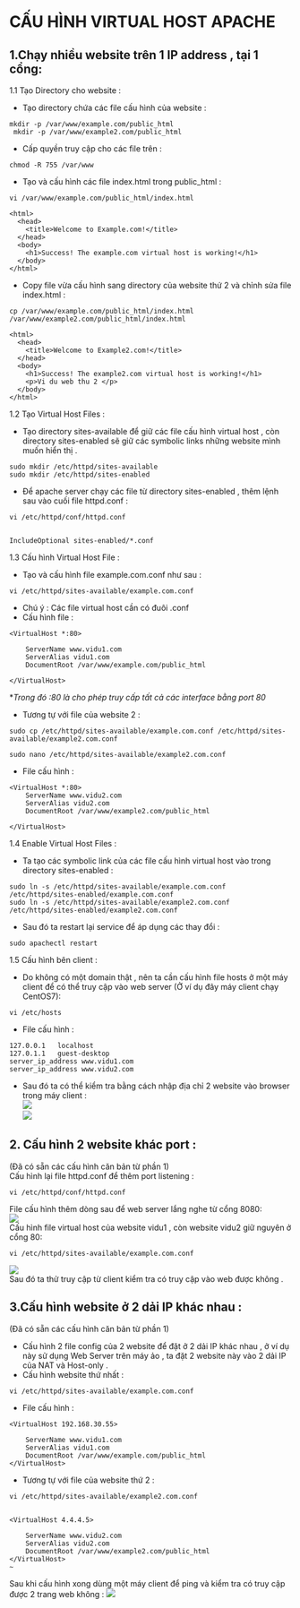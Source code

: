 # CẤU HÌNH VIRTUAL HOST APACHE  

## 1.Chạy nhiều website trên 1  IP address , tại 1 cổng:  
1.1 Tạo Directory cho website :  
 - Tạo directory chứa các file cấu hình của website :  
 ```
 mkdir -p /var/www/example.com/public_html
  mkdir -p /var/www/example2.com/public_html
 ```  
 - Cấp quyền truy cập cho các file trên :  
 ```
 chmod -R 755 /var/www  
 ```  
- Tạo và cấu hình các file index.html trong public_html :  
```
vi /var/www/example.com/public_html/index.html  
```  

```
<html>
  <head>
    <title>Welcome to Example.com!</title>
  </head>
  <body>
    <h1>Success! The example.com virtual host is working!</h1>
  </body>
</html>
```  
- Copy file vừa cấu hình sang directory của website thứ 2 và chỉnh sửa file index.html :  
```
cp /var/www/example.com/public_html/index.html /var/www/example2.com/public_html/index.html
```  
```
<html>
  <head>
    <title>Welcome to Example2.com!</title>
  </head>
  <body>
    <h1>Success! The example2.com virtual host is working!</h1>
    <p>Vi du web thu 2 </p>  
  </body>
</html>

```  
1.2 Tạo Virtual Host Files :  
- Tạo directory sites-available để giữ các file cấu hình virtual host , còn directory sites-enabled sẽ giữ các symbolic links những website mình muốn hiển thị .  
```
sudo mkdir /etc/httpd/sites-available
sudo mkdir /etc/httpd/sites-enabled
```  
- Để apache server chạy các file từ directory sites-enabled , thêm lệnh sau vào cuối file httpd.conf :  
```
vi /etc/httpd/conf/httpd.conf


IncludeOptional sites-enabled/*.conf

```

1.3 Cấu hình Virtual Host File  :  
- Tạo và cấu hình file example.com.conf như sau :  
```
vi /etc/httpd/sites-available/example.com.conf
```  
- Chú ý : Các file virtual host cần có đuôi .conf    
- Cấu hình file :  
```
<VirtualHost *:80>

    ServerName www.vidu1.com  
    ServerAlias vidu1.com
    DocumentRoot /var/www/example.com/public_html
   
</VirtualHost>
```  
 **Trong đó *:80 là cho phép truy cấp tất cả các interface bằng port 80**

- Tương tự với file của website 2 :  
```
sudo cp /etc/httpd/sites-available/example.com.conf /etc/httpd/sites-available/example2.com.conf
```  
```
sudo nano /etc/httpd/sites-available/example2.com.conf
```  
- File cấu hình :  
```
<VirtualHost *:80>
    ServerName www.vidu2.com
    ServerAlias vidu2.com
    DocumentRoot /var/www/example2.com/public_html

</VirtualHost>
```  

1.4 Enable Virtual Host Files :  
- Ta tạo các symbolic link của các file cấu hình virtual host vào trong directory sites-enabled :  
```
sudo ln -s /etc/httpd/sites-available/example.com.conf /etc/httpd/sites-enabled/example.com.conf
sudo ln -s /etc/httpd/sites-available/example2.com.conf /etc/httpd/sites-enabled/example2.com.conf
```  
- Sau đó ta restart lại service để áp dụng các thay đổi :  
```
sudo apachectl restart  
```
1.5 Cấu hình bên client :  
- Do không có một domain thật , nên ta cần cấu hình file hosts ở một máy client để có thể truy cập vào web server (Ở ví dụ đây máy client chạy CentOS7):
```
vi /etc/hosts
```
- File cấu hình :  
```
127.0.0.1   localhost
127.0.1.1   guest-desktop
server_ip_address www.vidu1.com
server_ip_address www.vidu2.com
```
- Sau đó ta có thể kiểm tra bằng cách nhập địa chỉ 2 website vào browser trong máy client :  
![](../img/Apache_2.1.png)  
![](../img/Apache_2.2.png)  

## 2. Cấu hình 2 website khác port :
(Đã có sẵn các cấu hình căn bản từ phần 1)  
 Cấu hình lại file httpd.conf để thêm port listening :  
 ```
 vi /etc/httpd/conf/httpd.conf  
 ```
 File cấu hình thêm dòng sau để web server lắng nghe từ cổng 8080:    
![](../img/Apache_2.3.png)  
Cấu hình file virtual host của website vidu1 , còn website vidu2 giữ nguyên ở cổng 80:
```  
vi /etc/httpd/sites-available/example.com.conf
```    
![](../img/Apache_2.4.png)  
Sau đó ta thử truy cập từ client kiểm tra có truy cập vào web được không  .

## 3.Cấu hình website ở 2 dải IP khác nhau :  
(Đã có sẵn các cấu hình căn bản từ phần 1)  

- Cấu hình 2 file config của 2 website để đặt ở 2 dải IP khác nhau , ở ví dụ này sử dụng Web Server trên máy ảo , ta đặt 2 website này vào 2 dải IP của NAT và Host-only . 
- Cấu hình website thứ nhất :  
```
vi /etc/httpd/sites-available/example.com.conf
```

  - File cấu hình :
```  
<VirtualHost 192.168.30.55>

    ServerName www.vidu1.com
    ServerAlias vidu1.com
    DocumentRoot /var/www/example.com/public_html
</VirtualHost>
```  
- Tương tự với file của website thứ 2 :  
```
vi /etc/httpd/sites-available/example2.com.conf

```
```

<VirtualHost 4.4.4.5>

    ServerName www.vidu2.com
    ServerAlias vidu2.com
    DocumentRoot /var/www/example2.com/public_html
</VirtualHost>
~

```  
Sau khi cấu hình xong dùng một máy client để ping và kiểm tra có truy cập được 2 trang web không :
![](../img/Apache_2.5.png)  


